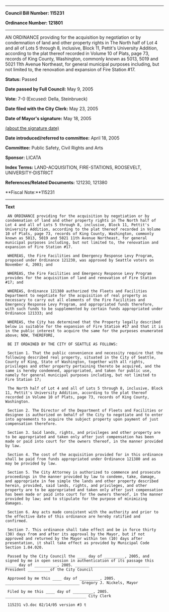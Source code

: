 

********

**Council Bill Number: 115231**
   
**Ordinance Number: 121801**
********

 AN ORDINANCE providing for the acquisition by negotiation or by condemnation of land and other property rights in The North half of Lot 4 and all of Lots 5 through 8, inclusive, Block 11, Pettit's University Addition, according to the plat thereof recorded in Volume 10 of Plats, page 73, records of King County, Washington, commonly known as 5013, 5019 and 5021 11th Avenue Northeast, for general municipal purposes including, but not limited to, the renovation and expansion of Fire Station #17.

**Status:** Passed
   
**Date passed by Full Council:** May 9, 2005
   
**Vote:** 7-0 (Excused: Della, Steinbrueck)
   
**Date filed with the City Clerk:** May 23, 2005
   
**Date of Mayor's signature:** May 18, 2005
   
[(about the signature date)](/~public/approvaldate.htm)
   
   
   
**Date introduced/referred to committee:** April 18, 2005
   
**Committee:** Public Safety, Civil Rights and Arts
   
**Sponsor:** LICATA
   
   
**Index Terms:** LAND-ACQUISITION, FIRE-STATIONS, ROOSEVELT, UNIVERSITY-DISTRICT

**References/Related Documents:** 121230, 121380

**Fiscal Note:**115231

********

**Text**
   
```
 AN ORDINANCE providing for the acquisition by negotiation or by condemnation of land and other property rights in The North half of Lot 4 and all of Lots 5 through 8, inclusive, Block 11, Pettit's University Addition, according to the plat thereof recorded in Volume 10 of Plats, page 73, records of King County, Washington, commonly known as 5013, 5019 and 5021 11th Avenue Northeast, for general municipal purposes including, but not limited to, the renovation and expansion of Fire Station #17.

 WHEREAS, the Fire Facilities and Emergency Response Levy Program, proposed under Ordinance 121230, was approved by Seattle voters on November 4, 2003; and

 WHEREAS, the Fire Facilities and Emergency Response Levy Program provides for the acquisition of land and renovation of Fire Station #17; and

 WHEREAS, Ordinance 121380 authorized the Fleets and Facilities Department to negotiate for the acquisition of real property as necessary to carry out all elements of the Fire Facilities and Emergency Response Levy Program, and appropriated funds therefore, with such funds to be supplemented by certain funds appropriated under Ordinance 121333; and

 WHEREAS, the City has determined that the Property legally described below is suitable for the expansion of Fire Station #17 and that it is in the public interest to acquire the same for the purposes enumerated above; NOW, THEREFORE,

 BE IT ORDAINED BY THE CITY OF SEATTLE AS FOLLOWS:

 Section 1. That the public convenience and necessity require that the following described real property, situated in the City of Seattle, County of King, State of Washington, together with all rights, privileges and other property pertaining thereto be acquired, and the same is hereby condemned, appropriated, and taken for public use, namely for general municipal purposes including, but not limited to Fire Station 17;

 The North half of Lot 4 and all of Lots 5 through 8, inclusive, Block 11, Pettit's University Addition, according to the plat thereof recorded in Volume 10 of Plats, page 73, records of King County, Washington.

 Section 2. The Director of the Department of Fleets and Facilities or designee is authorized on behalf of the City to negotiate and to enter into agreements to acquire the subject property upon payment of just compensation therefore.

 Section 3. Said lands, rights, and privileges and other property are to be appropriated and taken only after just compensation has been made or paid into court for the owners thereof, in the manner provided by law.

 Section 4. The cost of the acquisition provided for in this ordinance shall be paid from funds appropriated under Ordinance 121380 and as may be provided by law.

 Section 5. The City Attorney is authorized to commence and prosecute proceedings in the manner provided by law to condemn, take, damage, and appropriate in fee simple the lands and other property described herein, provided, said lands, rights, and privileges, and other property are to be appropriated and taken only after just compensation has been made or paid into court for the owners thereof, in the manner provided by law; and to stipulate for the purpose of minimizing damages.

 Section 6. Any acts made consistent with the authority and prior to the effective date of this ordinance are hereby ratified and confirmed.

 Section 7. This ordinance shall take effect and be in force thirty (30) days from and after its approval by the Mayor, but if not approved and returned by the Mayor within ten (10) days after presentation, it shall take effect as provided by Municipal Code Section 1.04.020.

 Passed by the City Council the ____ day of _________, 2005, and signed by me in open session in authentication of its passage this _____ day of __________, 2005. _________________________________ President __________of the City Council

 Approved by me this ____ day of _________, 2005. _________________________________ Gregory J. Nickels, Mayor

 Filed by me this ____ day of _________, 2005. ____________________________________ City Clerk

 115231 v3.doc 02/14/05 version #3 t

```
